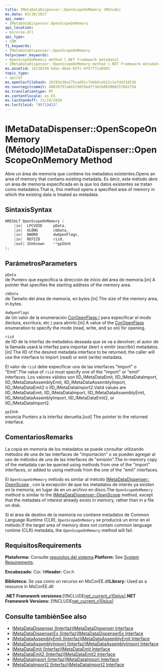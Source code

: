 ```yaml
---
title: IMetaDataDispenser::OpenScopeOnMemory (Método)
ms.date: 03/30/2017
api_name:
- IMetaDataDispenser.OpenScopeOnMemory
api_location:
- mscoree.dll
api_type:
- COM
f1_keywords:
- IMetaDataDispenser::OpenScopeOnMemory
helpviewer_keywords:
- OpenScopeOnMemory method [.NET Framework metadata]
- IMetaDataDispenser::OpenScopeOnMemory method [.NET Framework metadata]
ms.assetid: 14218249-bdec-48ae-b5fc-9f57f7ca8501
topic_type:
- apiref
ms.openlocfilehash: 26293e38a275ca691c7d48dceb12c1e7dd316536
ms.sourcegitcommit: d8020797a6657d0fbbdff362b80300815f682f94
ms.translationtype: MT
ms.contentlocale: es-ES
ms.lasthandoff: 11/24/2020
ms.locfileid: "95713423"
---
```

# <a name="imetadatadispenseropenscopeonmemory-method"></a><span data-ttu-id="f012b-102">IMetaDataDispenser::OpenScopeOnMemory (Método)</span><span class="sxs-lookup"><span data-stu-id="f012b-102">IMetaDataDispenser::OpenScopeOnMemory Method</span></span>

<span data-ttu-id="f012b-103">Abre un área de memoria que contiene los metadatos existentes.</span><span class="sxs-lookup"><span data-stu-id="f012b-103">Opens an area of memory that contains existing metadata.</span></span> <span data-ttu-id="f012b-104">Es decir, este método abre un área de memoria especificada en la que los datos existentes se tratan como metadatos.</span><span class="sxs-lookup"><span data-stu-id="f012b-104">That is, this method opens a specified area of memory in which the existing data is treated as metadata.</span></span>  
  
## <a name="syntax"></a><span data-ttu-id="f012b-105">Sintaxis</span><span class="sxs-lookup"><span data-stu-id="f012b-105">Syntax</span></span>  
  
```cpp  
HRESULT OpenScopeOnMemory (  
    [in]  LPCVOID     pData,
    [in]  ULONG       cbData,
    [in]  DWORD       dwOpenFlags,
    [in]  REFIID      riid,
    [out] IUnknown    **ppIUnk  
);  
```  
  
## <a name="parameters"></a><span data-ttu-id="f012b-106">Parámetros</span><span class="sxs-lookup"><span data-stu-id="f012b-106">Parameters</span></span>  

 `pData`  
 <span data-ttu-id="f012b-107">de Puntero que especifica la dirección de inicio del área de memoria.</span><span class="sxs-lookup"><span data-stu-id="f012b-107">[in] A pointer that specifies the starting address of the memory area.</span></span>  
  
 `cbData`  
 <span data-ttu-id="f012b-108">de Tamaño del área de memoria, en bytes.</span><span class="sxs-lookup"><span data-stu-id="f012b-108">[in] The size of the memory area, in bytes.</span></span>  
  
 `dwOpenFlags`  
 <span data-ttu-id="f012b-109">de Un valor de la enumeración [CorOpenFlags (](coropenflags-enumeration.md) para especificar el modo (lectura, escritura, etc.) para abrirlo.</span><span class="sxs-lookup"><span data-stu-id="f012b-109">[in] A value of the [CorOpenFlags](coropenflags-enumeration.md) enumeration to specify the mode (read, write, and so on) for opening.</span></span>  
  
 `riid`  
 <span data-ttu-id="f012b-110">de IID de la interfaz de metadatos deseada que se va a devolver; el autor de la llamada usará la interfaz para importar (leer) o emitir (escribir) metadatos.</span><span class="sxs-lookup"><span data-stu-id="f012b-110">[in] The IID of the desired metadata interface to be returned; the caller will use the interface to import (read) or emit (write) metadata.</span></span>  
  
 <span data-ttu-id="f012b-111">El valor de `riid` debe especificar una de las interfaces "Import" o "Emit".</span><span class="sxs-lookup"><span data-stu-id="f012b-111">The value of `riid` must specify one of the "import" or "emit" interfaces.</span></span> <span data-ttu-id="f012b-112">Los valores válidos son IID_IMetaDataEmit, IID_IMetaDataImport, IID_IMetaDataAssemblyEmit, IID_IMetaDataAssemblyImport, IID_IMetaDataEmit2 o IID_IMetaDataImport2.</span><span class="sxs-lookup"><span data-stu-id="f012b-112">Valid values are IID_IMetaDataEmit, IID_IMetaDataImport, IID_IMetaDataAssemblyEmit, IID_IMetaDataAssemblyImport, IID_IMetaDataEmit2, or IID_IMetaDataImport2.</span></span>  
  
 `ppIUnk`  
 <span data-ttu-id="f012b-113">enuncia Puntero a la interfaz devuelta.</span><span class="sxs-lookup"><span data-stu-id="f012b-113">[out] The pointer to the returned interface.</span></span>  
  
## <a name="remarks"></a><span data-ttu-id="f012b-114">Comentarios</span><span class="sxs-lookup"><span data-stu-id="f012b-114">Remarks</span></span>  

 <span data-ttu-id="f012b-115">La copia en memoria de los metadatos se puede consultar utilizando métodos de una de las interfaces de "importación" o se pueden agregar al uso de métodos de una de las interfaces de "emisión".</span><span class="sxs-lookup"><span data-stu-id="f012b-115">The in-memory copy of the metadata can be queried using methods from one of the "import" interfaces, or added to using methods from the one of the "emit" interfaces.</span></span>  
  
 <span data-ttu-id="f012b-116">El `OpenScopeOnMemory` método es similar al método [IMetaDataDispenser:: OpenScope](imetadatadispenser-openscope-method.md) , con la excepción de que los metadatos de interés ya existen en la memoria, en lugar de en un archivo en disco.</span><span class="sxs-lookup"><span data-stu-id="f012b-116">The `OpenScopeOnMemory` method is similar to the [IMetaDataDispenser::OpenScope](imetadatadispenser-openscope-method.md) method, except that the metadata of interest already exists in memory, rather than in a file on disk.</span></span>  
  
 <span data-ttu-id="f012b-117">Si el área de destino de la memoria no contiene metadatos de Common Language Runtime (CLR), `OpenScopeOnMemory` se producirá un error en el método.</span><span class="sxs-lookup"><span data-stu-id="f012b-117">If the target area of memory does not contain common language runtime (CLR) metadata, the `OpenScopeOnMemory` method will fail.</span></span>  
  
## <a name="requirements"></a><span data-ttu-id="f012b-118">Requisitos</span><span class="sxs-lookup"><span data-stu-id="f012b-118">Requirements</span></span>  

 <span data-ttu-id="f012b-119">**Plataforma:** Consulte [requisitos del sistema](../../get-started/system-requirements.md).</span><span class="sxs-lookup"><span data-stu-id="f012b-119">**Platform:** See [System Requirements](../../get-started/system-requirements.md).</span></span>  
  
 <span data-ttu-id="f012b-120">**Encabezado:** Cor. h</span><span class="sxs-lookup"><span data-stu-id="f012b-120">**Header:** Cor.h</span></span>  
  
 <span data-ttu-id="f012b-121">**Biblioteca:** Se usa como un recurso en MsCorEE.dll</span><span class="sxs-lookup"><span data-stu-id="f012b-121">**Library:** Used as a resource in MsCorEE.dll</span></span>  
  
 <span data-ttu-id="f012b-122">**.NET Framework versiones:**[!INCLUDE[net_current_v10plus](../../../../includes/net-current-v10plus-md.md)]</span><span class="sxs-lookup"><span data-stu-id="f012b-122">**.NET Framework Versions:** [!INCLUDE[net_current_v10plus](../../../../includes/net-current-v10plus-md.md)]</span></span>  
  
## <a name="see-also"></a><span data-ttu-id="f012b-123">Consulte también</span><span class="sxs-lookup"><span data-stu-id="f012b-123">See also</span></span>

- [<span data-ttu-id="f012b-124">IMetaDataDispenser (Interfaz)</span><span class="sxs-lookup"><span data-stu-id="f012b-124">IMetaDataDispenser Interface</span></span>](imetadatadispenser-interface.md)
- [<span data-ttu-id="f012b-125">IMetaDataDispenserEx (Interfaz)</span><span class="sxs-lookup"><span data-stu-id="f012b-125">IMetaDataDispenserEx Interface</span></span>](imetadatadispenserex-interface.md)
- [<span data-ttu-id="f012b-126">IMetaDataAssemblyEmit (Interfaz)</span><span class="sxs-lookup"><span data-stu-id="f012b-126">IMetaDataAssemblyEmit Interface</span></span>](imetadataassemblyemit-interface.md)
- [<span data-ttu-id="f012b-127">IMetaDataAssemblyImport (Interfaz)</span><span class="sxs-lookup"><span data-stu-id="f012b-127">IMetaDataAssemblyImport Interface</span></span>](imetadataassemblyimport-interface.md)
- [<span data-ttu-id="f012b-128">IMetaDataEmit (Interfaz)</span><span class="sxs-lookup"><span data-stu-id="f012b-128">IMetaDataEmit Interface</span></span>](imetadataemit-interface.md)
- [<span data-ttu-id="f012b-129">IMetaDataEmit2 (Interfaz)</span><span class="sxs-lookup"><span data-stu-id="f012b-129">IMetaDataEmit2 Interface</span></span>](imetadataemit2-interface.md)
- [<span data-ttu-id="f012b-130">IMetaDataImport (Interfaz)</span><span class="sxs-lookup"><span data-stu-id="f012b-130">IMetaDataImport Interface</span></span>](imetadataimport-interface.md)
- [<span data-ttu-id="f012b-131">IMetaDataImport2 (Interfaz)</span><span class="sxs-lookup"><span data-stu-id="f012b-131">IMetaDataImport2 Interface</span></span>](imetadataimport2-interface.md)
